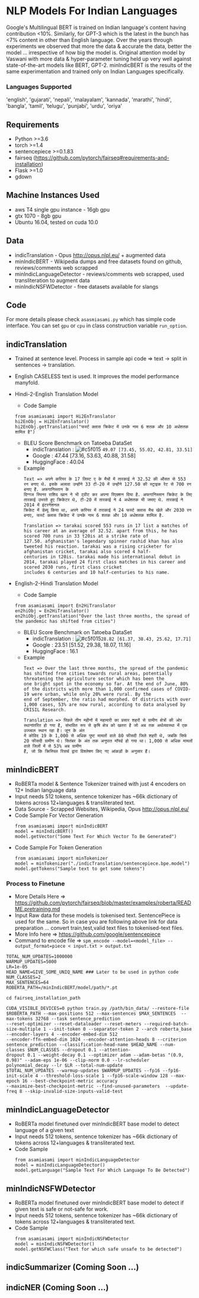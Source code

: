 # NLP Models For Indian Languages

Google's Multilingual BERT is trained on Indian language's content having contribution <10%. Similarly, for GPT-3 which is the latest in the bunch has <7% content in other than English language. Over the years through experiments we observed that more the data & accurate the data, better the model ... irrespective of how big the model is. Original attention model by Vaswani with more data & hyper-parameter tuning held up very well against state-of-the-art models like BERT, GPT-2. minIndicBERT is the results of the same experimentation and trained only on Indian Languages specifically.

### Languages Supported
'english', 'gujarati', 'nepali', 'malayalam', 'kannada', 'marathi', 'hindi', 'bangla', 'tamil', 'telugu', 'punjabi', 'urdu', 'oriya'

## Requirements
* Python >=3.6
* torch >=1.4
* sentencepiece >=0.1.83
* fairseq (https://github.com/pytorch/fairseq#requirements-and-installation)
* Flask >=1.0
* gdown

## Machine Instances Used
* aws T4 single gpu instance - 16gb gpu
* gtx 1070 - 8gb gpu
* Ubuntu 16.04, tested on cuda 10.0

## Data
* indicTranslation - Opus http://opus.nlpl.eu/ + augmented data
* minIndicBERT - Wikipedia dumps and free datasets found on github, reviews/comments web scrapped
* minIndicLanguageDetector - reviews/comments web scrapped, used transliteration to augment data
* minIndicNSFWDetector - free datasets available for slangs

## Code
For more details please check `asasmiasami.py` which has simple code interface.
You can set `gpu` or `cpu` in class construction variable `run_option`. 

## indicTranslation
* Trained at sentence level. Process in sample api code => text -> split in sentences -> translation.
* English CASELESS text is used. It improves the model performance manyfold.
* Hindi-2-English Translation Model
    * Code Sample
    ```
    from asamiasami import Hi2EnTranslator
    hi2EnObj = Hi2EnTranslator()
    hi2EnObj.getTranslation("फर्स्ट क्लास क्रिकेट में उनके नाम 6 शतक और 10 अर्धशतक शामिल है")
    ```
    * BLEU Score Benchmark on Tatoeba DataSet
        * indicTranslation : ![#c5f015](https://via.placeholder.com/15/c5f015/000000?text=+) `49.07 [73.45, 55.02, 42.81, 33.51]`
        * Google : 47.44 [73.16, 53.63, 40.88, 31.58]
        * HuggingFace : 40.04
    * Example
        ```
        Text => अपने करियर के 17 लिस्ट ए के मैचों में तारकाई ने 32.52 की औसत से 553 रन बनाए थे. इसके अलावा उन्होंने 33 टी-20 में उन्होंने 127.50 की स्ट्राइक रेट से 700 रन बनाए हैं. अफगानिस्तान के  
        दिग्गज स्पिनर राशिद खान ने भी ट्वीट कर अपना रिएक्शन दिया है. अफगानिस्तान क्रिकेट के लिए तारकाई उभरते हुए क्रिकेटर थे, टी-20 में तारकाई ने 4 अर्धशतक भी जमाए थे. तारकाई ने 2014 में इंटरनेशनल 
        क्रिकेट में डेब्यू किया था, अपने करियर में तराकाई ने 24 फर्स्ट क्लास मैच खेले और 2030 रन बनाए, फर्स्ट क्लास क्रिकेट में उनके नाम 6 शतक और 10 अर्धशतक शामिल है.
        
        Translation => tarakai scored 553 runs in 17 list a matches of his career at an average of 32.52. apart from this, he has scored 700 runs in 33 t20is at a strike rate of 
        127.50. afghanistan's legendary spinner rashid khan has also tweeted his reaction. tarakai was a rising cricketer for afghanistan cricket, tarakai also scored 4 half-
        centuries in t20is. tarakai made his international debut in 2014, tarakai played 24 first class matches in his career and scored 2030 runs, first class cricket 
        includes 6 centuries and 10 half-centuries to his name.
        ```
    
* English-2-Hindi Translation Model    
    * Code Sample
    ```
    from asamiasami import En2HiTranslator
    en2hiObj = En2HiTranslator()
    en2hiObj.getTranslation("Over the last three months, the spread of the pandemic has shifted from cities")
    ```
    * BLEU Score Benchmark on Tatoeba DataSet
        * indicTranslation : ![#c5f015](https://via.placeholder.com/15/c5f015/000000?text=+)`28.82 [61.37, 38.43, 25.62, 17.71]`
        * Google : 23.51 [51.52, 29.38, 18.07, 11.16]
        * HuggingFace : 16.1
    * Example
        ```
        Text => Over the last three months, the spread of the pandemic has shifted from cities towards rural areas, potentially threatening the agriculture sector which has been the 
        one bright spot in the economy so far. At the end of June, 80% of the districts with more than 1,000 confirmed cases of COVID-19 were urban, while only 20% were rural. By the 
        end of September, the ratio had morphed. Of districts with over 1,000 cases, 53% are now rural, according to data analysed by CRISIL Research.
        
        Translation => पिछले तीन महीनों में महामारी का प्रसार शहरों से ग्रामीण क्षेत्रों की ओर स्थानांतरित हो गया है, संभावित रूप से कृषि क्षेत्र को खतरा है जो अब तक अर्थव्यवस्था में एक उज्ज्वल स्थान रहा है। जून के अंत 
        में कोविद 19 के 1,000 से अधिक पुष्ट मामलों वाले 80 फीसदी जिले शहरी थे, जबकि सिर्फ 20 फीसदी ग्रामीण थे। सितंबर के अंत तक अनुपात मॉर्फ्ड हो गया था। 1,000 से अधिक मामलों वाले जिलों में से 53% अब ग्रामीण 
        हैं, जो कि क्रिस्पिल रिसर्च द्वारा विश्लेषण किए गए आंकड़ों के अनुसार हैं।
        ```


## minIndicBERT
* RoBERTa model & Sentence Tokenizer trained with just 4 encoders on 12+ Indian language data
* Input needs 512 tokens, sentence tokenizer has ~66k dictionary of tokens across 12+languages & transliterated text.
* Data Source - Scrapped Websites, Wikipedia, Opus http://opus.nlpl.eu/
* Code Sample For Vector Generation
    ```
    from asamiasami import minIndicBERT
    model = minIndicBERT()
    model.getVector("Some Text For Which Vector To Be Generated")
    ```
* Code Sample For Token Generation
    ```
    from asamiasami import minTokenizer
    model = minTokenizer("./indicTranslation/sentencepiece.bpe.model")
    model.getTokens("Sample text to get some tokens")
    ```

### Process to Finetune 
* More Details Here => https://github.com/pytorch/fairseq/blob/master/examples/roberta/README.pretraining.md
* Input Raw data for these models is tokenised text. SentencePiece is used for the same. So in case you are following above link for data preparation ... convert train,test,valid text files to tokenised-text files. 
* More Info here => https://github.com/google/sentencepiece
* Command to encode file => `spm_encode --model=<model_file> --output_format=piece < input.txt > output.txt`
```
TOTAL_NUM_UPDATES=1000000
WARMUP_UPDATES=5000
LR=1e-05
HEAD_NAME=GIVE_SOME_UNIQ_NAME ### Later to be used in python code 
NUM_CLASSES=2
MAX_SENTENCES=64
ROBERTA_PATH=/minIndicBERT/model/path/*.pt

cd fairseq_installation_path

CUDA_VISIBLE_DEVICES=0 python train.py /path/bin_data/ --restore-file $ROBERTA_PATH --max-positions 512 --max-sentences $MAX_SENTENCES  --max-tokens 32768 --task sentence_prediction 
--reset-optimizer --reset-dataloader --reset-meters --required-batch-size-multiple 1 --init-token 0 --separator-token 2 --arch roberta_base --encoder-layers 4 --encoder-embed-dim 512 
--encoder-ffn-embed-dim 1024 --encoder-attention-heads 8 --criterion sentence_prediction --classification-head-name $HEAD_NAME --num-classes $NUM_CLASSES --dropout 0.1 --attention-
dropout 0.1 --weight-decay 0.1 --optimizer adam --adam-betas "(0.9, 0.98)" --adam-eps 1e-06 --clip-norm 0.0 --lr-scheduler polynomial_decay --lr $LR --total-num-update 
$TOTAL_NUM_UPDATES --warmup-updates $WARMUP_UPDATES --fp16 --fp16-init-scale 4 --threshold-loss-scale 1 --fp16-scale-window 128 --max-epoch 16 --best-checkpoint-metric accuracy 
--maximize-best-checkpoint-metric --find-unused-parameters  --update-freq 8 --skip-invalid-size-inputs-valid-test
```

## minIndicLanguageDetector
* RoBERTa model finetuned over minIndicBERT base model to detect language of a given text
* Input needs 512 tokens, sentence tokenizer has ~66k dictionary of tokens across 12+languages & transliterated text.
* Code Sample
    ```
    from asamiasami import minIndicLanguageDetector
    model = minIndicLanguageDetector()
    model.getLanguage("Sample Text For Which Language To Be Detected")
    ```

## minIndicNSFWDetector 
* RoBERTa model finetuned over minIndicBERT base model to detect if given text is safe or not-safe for work.
* Input needs 512 tokens, sentence tokenizer has ~66k dictionary of tokens across 12+languages & transliterated text.
* Code Sample
    ```
    from asamiasami import minIndicNSFWDetector
    model = minIndicNSFWDetector()
    model.getNSFWClass("Text for which safe unsafe to be detected")
    ```

## indicSummarizer (Coming Soon ...)

## indicNER (Coming Soon ...)

